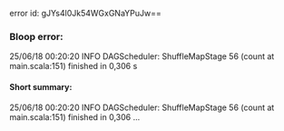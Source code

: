 error id: gJYs4l0Jk54WGxGNaYPuJw==
### Bloop error:

25/06/18 00:20:20 INFO DAGScheduler: ShuffleMapStage 56 (count at main.scala:151) finished in 0,306 s
#### Short summary: 

25/06/18 00:20:20 INFO DAGScheduler: ShuffleMapStage 56 (count at main.scala:151) finished in 0,306 ...